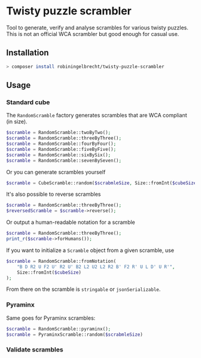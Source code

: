 # Twisty puzzle scrambler

Tool to generate, verify and analyse scrambles for various twisty puzzles. 
This is not an official WCA scrambler but good enough for casual use.

## Installation

```bash
> composer install robiningelbrecht/twisty-puzzle-scrambler
```

## Usage

### Standard cube

The `RandomScramble` factory generates scrambles that are WCA compliant (in size).

```php
$scramble = RandomScramble::twoByTwo();
$scramble = RandomScramble::threeByThree();
$scramble = RandomScramble::fourByFour();
$scramble = RandomScramble::fiveByFive();
$scramble = RandomScramble::sixBySix();
$scramble = RandomScramble::sevenBySeven();
```

Or you can generate scrambles yourself

```php
$scramble = CubeScramble::random($scrabmleSize, Size::fromInt($cubeSize))
```

It's also possible to reverse scrambles

```php
$scramble = RandomScramble::threeByThree();
$reversedScramble = $scramble->reverse();
```

Or output a human-readable notation for a scramble

```php
$scramble = RandomScramble::threeByThree();
print_r($scramble->forHumans());
```

If you want to initialize a `Scramble` object from a given scramble, use

```php
$scramble = RandomScramble::fromNotation(
    "B D R2 U F2 U' R2 U' B2 L2 U2 L2 R2 B' F2 R' U L D' U R'",
    Size::fromInt($cubeSize)
);
```

From there on the scramble is `stringable` or `jsonSerializable`.

### Pyraminx

Same goes for Pyraminx scrambles:

```php
$scramble = RandomScramble::pyraminx();
$scramble = PyraminxScramble::random($scrabmleSize)
```

### Validate scrambles
